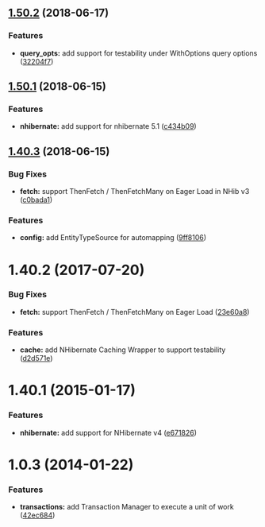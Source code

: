 <a name="1.50.2"></a>
## [1.50.2](https://github.com/aranasoft/cobweb-data-nhibernate/compare/v1.50.1...v1.50.2) (2018-06-17)


### Features

* **query_opts:** add support for testability under WithOptions query options ([32204f7](https://github.com/aranasoft/cobweb-data-nhibernate/commit/32204f7))



<a name="1.50.1"></a>
## [1.50.1](https://github.com/aranasoft/cobweb-data-nhibernate/compare/v1.40.3...v1.50.1) (2018-06-15)


### Features

* **nhibernate:** add support for nhibernate 5.1 ([c434b09](https://github.com/aranasoft/cobweb-data-nhibernate/commit/c434b09))



<a name="1.40.3"></a>
## [1.40.3](https://github.com/aranasoft/cobweb-data-nhibernate/compare/v1.40.2...v1.40.3) (2018-06-15)


### Bug Fixes

* **fetch:** support ThenFetch / ThenFetchMany on Eager Load in NHib v3 ([c0bada1](https://github.com/aranasoft/cobweb-data-nhibernate/commit/c0bada1))


### Features

* **config:** add EntityTypeSource for automapping ([9ff8106](https://github.com/aranasoft/cobweb-data-nhibernate/commit/9ff8106))



<a name="1.40.2"></a>
# 1.40.2 (2017-07-20)


### Bug Fixes

* **fetch:** support ThenFetch / ThenFetchMany on Eager Load ([23e60a8](https://github.com/aranasoft/cobweb/commit/23e60a8))


### Features

* **cache:** add NHibernate Caching Wrapper to support testability ([d2d571e](https://github.com/aranasoft/cobweb/commit/d2d571e))



<a name="1.40.1"></a>
# 1.40.1 (2015-01-17)


### Features

* **nhibernate:** add support for NHibernate v4 ([e671826](https://github.com/aranasoft/cobweb/commit/e671826))



<a name="1.0.3"></a>
# 1.0.3 (2014-01-22)


### Features

* **transactions:** add Transaction Manager to execute a unit of work ([42ec684](https://github.com/aranasoft/cobweb/commit/42ec684))

